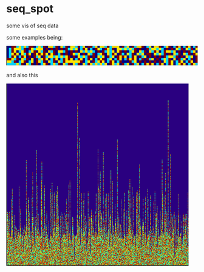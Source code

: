 # seq_spot
some vis of seq data

some examples being:

![Alt Text](https://github.com/Psy-Fer/seq_spot/raw/master/test6.png)


and also this

![Alt Text](https://github.com/Psy-Fer/seq_spot/raw/master/test7.png)
